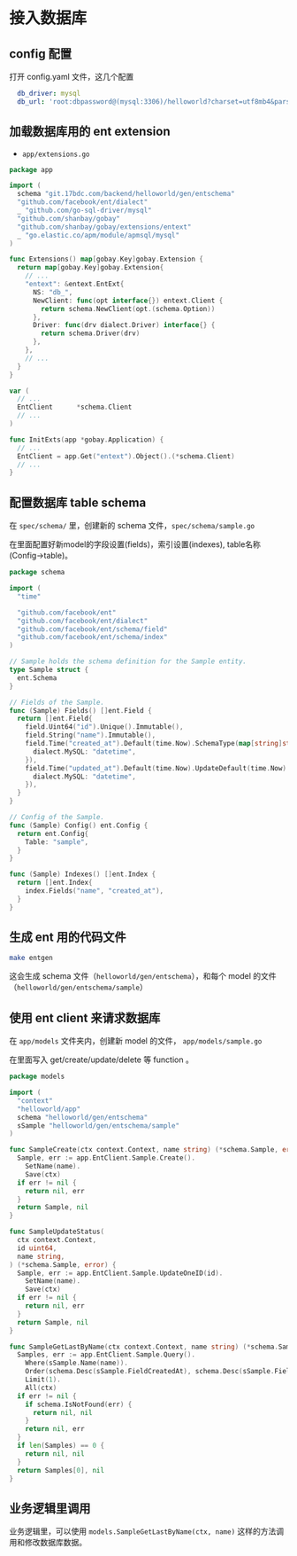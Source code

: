 # 接入数据库

## config 配置

打开 config.yaml 文件，这几个配置

```yaml
  db_driver: mysql
  db_url: 'root:dbpassword@(mysql:3306)/helloworld?charset=utf8mb4&parseTime=true&loc=UTC&interpolateParams=true'
```

## 加载数据库用的 ent extension

- `app/extensions.go`

```go
package app

import (
  schema "git.17bdc.com/backend/helloworld/gen/entschema"
  "github.com/facebook/ent/dialect"
  _ "github.com/go-sql-driver/mysql"
  "github.com/shanbay/gobay"
  "github.com/shanbay/gobay/extensions/entext"
  _ "go.elastic.co/apm/module/apmsql/mysql"
)

func Extensions() map[gobay.Key]gobay.Extension {
  return map[gobay.Key]gobay.Extension{
    // ...
    "entext": &entext.EntExt{
      NS: "db_",
      NewClient: func(opt interface{}) entext.Client {
        return schema.NewClient(opt.(schema.Option))
      },
      Driver: func(drv dialect.Driver) interface{} {
        return schema.Driver(drv)
      },
    },
    // ...
  }
}

var (
  // ...
  EntClient      *schema.Client
  // ...
)

func InitExts(app *gobay.Application) {
  // ...
  EntClient = app.Get("entext").Object().(*schema.Client)
  // ...
}
```

## 配置数据库 table schema

在 `spec/schema/` 里，创建新的 schema 文件，`spec/schema/sample.go`

在里面配置好新model的字段设置(fields)，索引设置(indexes), table名称(Config->table)。

```go
package schema

import (
  "time"

  "github.com/facebook/ent"
  "github.com/facebook/ent/dialect"
  "github.com/facebook/ent/schema/field"
  "github.com/facebook/ent/schema/index"
)

// Sample holds the schema definition for the Sample entity.
type Sample struct {
  ent.Schema
}

// Fields of the Sample.
func (Sample) Fields() []ent.Field {
  return []ent.Field{
    field.Uint64("id").Unique().Immutable(),
    field.String("name").Immutable(),
    field.Time("created_at").Default(time.Now).SchemaType(map[string]string{
      dialect.MySQL: "datetime",
    }),
    field.Time("updated_at").Default(time.Now).UpdateDefault(time.Now).SchemaType(map[string]string{
      dialect.MySQL: "datetime",
    }),
  }
}

// Config of the Sample.
func (Sample) Config() ent.Config {
  return ent.Config{
    Table: "sample",
  }
}

func (Sample) Indexes() []ent.Index {
  return []ent.Index{
    index.Fields("name", "created_at"),
  }
}
```

## 生成 ent 用的代码文件

```sh
make entgen
```

这会生成 schema 文件（`helloworld/gen/entschema`），和每个 model 的文件（`helloworld/gen/entschema/sample`）

## 使用 ent client 来请求数据库

在 `app/models` 文件夹内，创建新 model 的文件， `app/models/sample.go`

在里面写入 get/create/update/delete 等 function 。

```go
package models

import (
  "context"
  "helloworld/app"
  schema "helloworld/gen/entschema"
  sSample "helloworld/gen/entschema/sample"
)

func SampleCreate(ctx context.Context, name string) (*schema.Sample, error) {
  Sample, err := app.EntClient.Sample.Create().
    SetName(name).
    Save(ctx)
  if err != nil {
    return nil, err
  }
  return Sample, nil
}

func SampleUpdateStatus(
  ctx context.Context,
  id uint64,
  name string,
) (*schema.Sample, error) {
  Sample, err := app.EntClient.Sample.UpdateOneID(id).
    SetName(name).
    Save(ctx)
  if err != nil {
    return nil, err
  }
  return Sample, nil
}

func SampleGetLastByName(ctx context.Context, name string) (*schema.Sample, error) {
  Samples, err := app.EntClient.Sample.Query().
    Where(sSample.Name(name)).
    Order(schema.Desc(sSample.FieldCreatedAt), schema.Desc(sSample.FieldID)).
    Limit(1).
    All(ctx)
  if err != nil {
    if schema.IsNotFound(err) {
      return nil, nil
    }
    return nil, err
  }
  if len(Samples) == 0 {
    return nil, nil
  }
  return Samples[0], nil
}
```

## 业务逻辑里调用

业务逻辑里，可以使用 `models.SampleGetLastByName(ctx, name)` 这样的方法调用和修改数据库数据。
